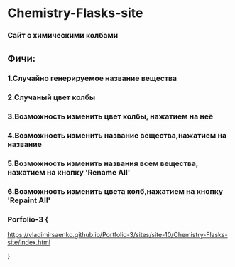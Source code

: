 # Chemistry-Flasks-site
 
### Сайт с химическими колбами

## Фичи:

### 1.Случайно генерируемое название вещества

### 2.Случаный цвет колбы

### 3.Возможность изменить цвет колбы, нажатием на неё

### 4.Возможность изменить название вещества,нажатием на название

### 5.Возможность изменить названия всем вещества, нажатием на кнопку 'Rename All'

### 6.Возможность изменить цвета колб,нажатием на кнопку 'Repaint All'

### Porfolio-3 {

https://vladimirsaenko.github.io/Portfolio-3/sites/site-10/Chemistry-Flasks-site/index.html

}
